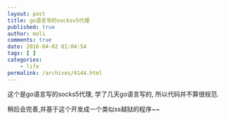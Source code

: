 ```yaml
---
layout: post
title: go语言写的socksv5代理
published: true
author: moli
comments: true
date: 2016-04-02 01:04:54
tags: [ ]
categories:
    - life
permalink: /archives/4144.html
---
```

这个是go语言写的socks5代理, 学了几天go语言写的, 所以代码并不算很规范.

稍后会完善,并基于这个开发成一个类似ss越狱的程序~~

